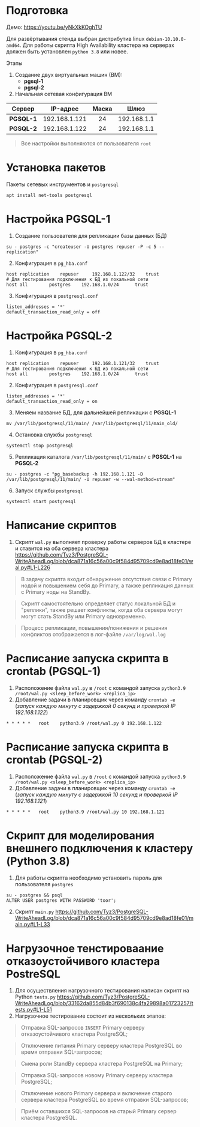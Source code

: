 # Подготовка
Демо: https://youtu.be/yNkXkKOghTU

Для развёртывания стенда выбран дистрибутив linux `debian-10.10.0-amd64`.
Для работы скрипта High Availability кластера на серверах должен быть установлен `python 3.8` или новее.

Этапы
1. Создание двух виртуальных машин (ВМ):
	* **pgsql-1** 
	* **pgsql-2**
2. Начальная сетевая конфигурация ВМ

| Сервер | IP-адрес | Маска | Шлюз |
| --- | :---: | :---: | :---: |
| **PGSQL-1**  | 192.168.1.121 | 24 | 192.168.1.1 |
| **PGSQL-2**  | 192.168.1.122 | 24 | 192.168.1.1 |

> Все настройки выполняются от пользователя `root`

# Установка пакетов
Пакеты сетевых инструментов и `postgresql`
```
apt install net-tools postgresql
```

# Настройка PGSQL-1
1. Создание пользователя для репликации базы данных (БД) 
```
su - postgres -с "createuser -U postgres repuser -P -c 5 --replication"
```
2. Конфигурация в `pg_hba.conf`
```
host replication	repuser		192.168.1.122/32	trust
# Для тестирования подключения к БД из локальной сети
host all		postgres	192.168.1.0/24		trust
```
3. Конфигурация в `postgresql.conf`
```
listen_addresses = '*'
default_transaction_read_only = off
```

# Настройка PGSQL-2
1. Конфигурация в `pg_hba.conf`
```
host replication	repuser		192.168.1.121/32	trust
# Для тестирования подключения к БД из локальной сети
host all		postgres	192.168.1.0/24 		trust
```
2. Конфигурация в `postgresql.conf`
```
listen_addresses = '*'
default_transaction_read_only = on
```
3. Меняем название БД, для дальнейшей репликации с **PGSQL-1**
```
mv /var/lib/postgresql/11/main/ /var/lib/postgresql/11/main_old/
```
4. Остановка службы `postgresql`
```
systemctl stop postgresql
```
5. Репликация каталога `/var/lib/postgresql/11/main/` с **PGSQL-1** на **PGSQL-2**
```
su - postgres -c "pg_basebackup -h 192.168.1.121 -D /var/lib/postgresql/11/main/ -U repuser -w --wal-method=stream"
```
6. Запуск службы `postgresql`
```
systemctl start postgresql
```

# Написание скриптов
1. Скрипт `wal.py` выполняет проверку работы серверов БД в кластере и ставится на оба сервера кластера
https://github.com/Tyz3/PostgreSQL-WriteAheadLog/blob/dca871a16c56a00c9f584d95709cd9e8ad18fe01/wal.py#L1-L226

> В задачу скрипта входит обнаружение отсутствия связи с Primary нодой и повышением себя до Primary, а также репликация данных с Primary ноды на  StandBy.

> Скрипт самостоятельно определяет статус локальной БД и "реплики", также решает конфликты, когда оба сервера могут могут стать StandBy или Primary одновременно.

> Процесс репликации, повышения/понижения и решения конфликтов отображается в лог-файле `/var/log/wal.log`
# Расписание запуска скрипта в crontab (PGSQL-1)
1. Расположение файла `wal.py` в `/root` с командой запуска `python3.9 /root/wal.py <sleep_before_work> <replica_ip>`
2. Добавление задачи в планировщик через команду `crontab -e` (_запуск каждую минуту с задержкой 0 секунд и проверкой IP 192.168.1.122_)
```
* * * * *	root	python3.9 /root/wal.py 0 192.168.1.122
```

# Расписание запуска скрипта в crontab (PGSQL-2)
1. Расположение файла `wal.py` в `/root` с командой запуска `python3.9 /root/wal.py <sleep_before_work> <replica_ip>`
2. Добавление задачи в планировщик через команду `crontab -e` (_запуск каждую минуту с задержкой 10 секунд и проверкой IP 192.168.1.121_)
```
* * * * *	root	python3.9 /root/wal.py 10 192.168.1.121
```

# Скрипт для моделирования внешнего подключения к кластеру (Python 3.8)
1. Для работы скрипта необходимо установить пароль для пользователя `postgres`
```
su - postgres && psql
ALTER USER postgres WITH PASSWORD 'toor';
```
2. Скрипт `main.py`
https://github.com/Tyz3/PostgreSQL-WriteAheadLog/blob/dca871a16c56a00c9f584d95709cd9e8ad18fe01/main.py#L1-L33


# Нагрузочное тенстироваание отказоустойчивого кластера PostreSQL
1. Для осуществления нагрузочного тестирования написан скрипт на Python `tests.py`
https://github.com/Tyz3/PostgreSQL-WriteAheadLog/blob/33162da855d84b3f690138c4fa29898a01723257/tests.py#L1-L51
2. Нагрузочное тестирование состоит из нескольких этапов:
> Отправка SQL-запросов `INSERT` Primary серверу отказоустойчивого кластера PostgreSQL;

> Отключение питания Primary серверу кластера PostgreSQL во время отправки SQL-запросов;

> Смена роли StandBy сервера кластера PostgreSQL на Primary;

> Отправка SQL-запросов новому Primary серверу кластера PostgreSQL;

> Отключение нового Primary сервера и включение старого сервера кластера PostgreSQL во время отправки SQL-запросов;

> Приём оставшихся SQL-запросов на старый Primary сервер кластера PostgreSQL.

